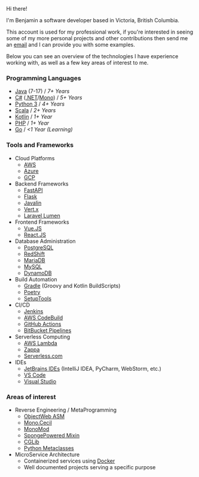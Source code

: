 Hi there!

I'm Benjamin a software developer based in Victoria, British Columbia.

This account is used for my professional work, if you're interested in seeing some of my more personal projects and other contributions then send me an [email](mailto:benjaminckiiskila@gmail.com) and I can provide you with some examples.

Below you can see an overview of the technologies I have experience working with, as well as a few key areas of interest to me.

### Programming Languages
- [Java](https://openjdk.java.net/) (7-17) / *7+ Years*
- [C#](https://docs.microsoft.com/en-us/dotnet/csharp/) ([.NET](https://dotnet.microsoft.com/)/[Mono](https://www.mono-project.com/)) / *5+ Years*
- [Python 3](https://www.python.org/) / *4+ Years*
- [Scala](https://www.scala-lang.org/) / *2+ Years*
- [Kotlin](https://kotlinlang.org/) / *1+ Year*
- [PHP](https://www.php.net/) / *1+ Year*
- [Go](https://golang.org/) / *<1 Year (Learning)*

### Tools and Frameworks
- Cloud Platforms
  - [AWS](https://aws.amazon.com/)
  - [Azure](https://azure.microsoft.com/en-ca/)
  - [GCP](https://cloud.google.com/)
- Backend Frameworks
  - [FastAPI](https://fastapi.tiangolo.com/)
  - [Flask](https://flask.palletsprojects.com/en/2.0.x/)
  - [Javalin](https://javalin.io/)
  - [Vert.x](https://vertx.io/)
  - [Laravel Lumen](https://lumen.laravel.com/)
- Frontend Frameworks
  - [Vue.JS](https://vuejs.org/)
  - [React.JS](https://reactjs.org/)
- Database Administration
  - [PostgreSQL](https://www.postgresql.org/)
  - [RedShift](https://aws.amazon.com/redshift/)
  - [MariaDB](https://mariadb.org/)
  - [MySQL](https://www.mysql.com/)
  - [DynamoDB](https://aws.amazon.com/dynamodb/)
- Build Automation
  - [Gradle](https://gradle.org/) (Groovy and Kotlin BuildScripts)
  - [Poetry](https://python-poetry.org/)
  - [SetupTools](https://pypi.org/project/setuptools/)
- CI/CD
  - [Jenkins](https://www.jenkins.io/)
  - [AWS CodeBuild](https://aws.amazon.com/codebuild/)
  - [GitHub Actions](https://github.com/features/actions)
  - [BitBucket Pipelines](https://bitbucket.org/product/features/pipelines)
- Serverless Computing
  - [AWS Lambda](https://aws.amazon.com/lambda/)
  - [Zappa](https://github.com/zappa/zappa/)
  - [Serverless.com](https://serverless.com/)
- IDEs
  - [JetBrains IDEs](https://www.jetbrains.com/products/#type=ide) (IntelliJ IDEA, PyCharm, WebStorm, etc.)
  - [VS Code](https://code.visualstudio.com/)
  - [Visual Studio](https://visualstudio.microsoft.com/)
### Areas of interest
- Reverse Engineering / MetaProgramming
  - [ObjectWeb ASM](https://asm.ow2.io/)
  - [Mono.Cecil](https://www.mono-project.com/docs/tools+libraries/libraries/Mono.Cecil/)
  - [MonoMod](https://github.com/MonoMod/MonoMod)
  - [SpongePowered Mixin](https://github.com/SpongePowered/Mixin)
  - [CGLib](https://github.com/cglib/cglib)
  - [Python Metaclasses](https://www.python.org/dev/peps/pep-3115/)
- MicroService Architecture
  - Containerized services using [Docker](https://www.docker.com/)
  - Well documented projects serving a specific purpose
 
